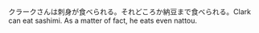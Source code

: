 <tr><td>クラークさんは刺身が食べられる。それどころか納豆まで食べられる。<td><tr><tr><td>Clark can eat sashimi. As a matter of fact, he eats even nattou.<td><tr></table>


